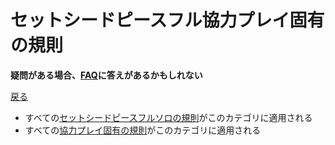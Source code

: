 # セットシードピースフル協力プレイ固有の規則

**疑問がある場合、[FAQ](https://www.speedrun.com/mcbe/thread/vdv9t)に答えがあるかもしれない**

[戻る](../README.md)

* すべての[セットシードピースフルソロの規則](./ssp.md)がこのカテゴリに適用される
* すべての[協力プレイ固有の規則](../coop/README.md)がこのカテゴリに適用される
